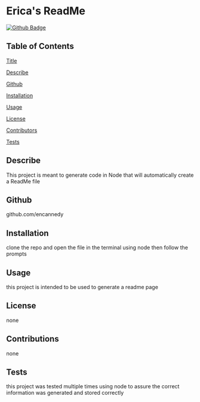 # Erica's ReadMe



[![Github Badge](https://img.shields.io/badge/Github-Profile-brightgreen)](github.com/encannedy)



## Table of Contents


[Title](#Title)

[Describe](#Describe)

[Github](#github)

[Installation](#Installation)

[Usage](#Usage)

[License](#License)

[Contributors](#Contributors)

[Tests](#Tests)



## Describe

This project is meant to generate code in Node that will automatically create a ReadMe file


## Github

github.com/encannedy


## Installation

clone the repo and open the file in the terminal using node then follow the prompts


## Usage

this project is intended to be used to generate a readme page


## License

none 


## Contributions

none


## Tests

this project was tested multiple times using node to assure the correct information was generated and stored correctly
